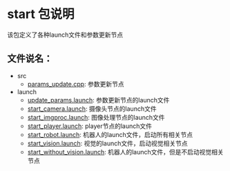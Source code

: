 # start 包说明  
该包定义了各种launch文件和参数更新节点  

## 文件说名：
+ src  
    - [params_update.cpp](src/params_update.cpp): 参数更新节点  
+ launch  
    - [update_params.launch](launch/update_params.launch): 参数更新节点的launch文件  
    - [start_camera.launch](launch/start_camera.launch): 摄像头节点的launch文件  
    - [start_imgproc.launch](launch/start_imgproc.launch): 图像处理节点的launch文件  
    - [start_player.launch](launch/start_player.launch): player节点的launch文件  
    - [start_robot.launch](launch/start_robot.launch): 机器人的launch文件，启动所有相关节点     
    - [start_vision.launch](launch/start_vision.launch): 视觉的launch文件，启动视觉相关节点    
    - [start_without_vision.launch](launch/start_without_vision.launch): 机器人的launch文件，但是不启动视觉相关节点    

